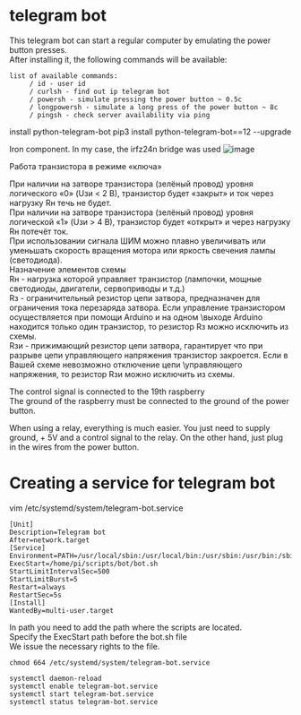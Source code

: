 # telegram bot
This telegram bot can start a regular computer by emulating the power button presses.\
After installing it, the following commands will be available:
```
list of available commands:
     / id - user id
     / curlsh - find out ip telegram bot
     / powersh - simulate pressing the power button ~ 0.5c
     / longpowersh - simulate a long press of the power button ~ 8c
     / pingsh - check server availability via ping
```
install python-telegram-bot
pip3 install python-telegram-bot==12 --upgrade

Iron component. In my case, the irfz24n bridge was used
![image](https://user-images.githubusercontent.com/85823955/122686835-059ca000-d21c-11eb-87d1-cffb8d8cdc9b.png)

Работа транзистора в режиме «ключа»

При наличии на затворе транзистора (зелёный провод) уровня логического «0» (Uзи < 2 В), транзистор будет «закрыт» и ток через нагрузку Rн течь не будет.\
При наличии на затворе транзистора (зелёный провод) уровня логической «1» (Uзи > 4 В), транзистор будет «открыт» и через нагрузку Rн потечёт ток.\
При использовании сигнала ШИМ можно плавно увеличивать или уменьшать скорость вращения мотора или яркость свечения лампы (светодиода).\
Назначение элементов схемы\
Rн - нагрузка которой управляет транзистор (лампочки, мощные светодиоды, двигатели, сервоприводы и т.д.)\
Rз - ограничительный резистор цепи затвора, предназначен для ограничения тока перезаряда затвора. Если управление транзистором осуществляется при помощи Arduino и на одном \выходе Arduino находится только один транзистор, то резистор Rз можно исключить из схемы.\
Rзи - прижимающий резистор цепи затвора, гарантирует что при разрыве цепи управляющего напряжения транзистор закроется. Если в Вашей схеме невозможно отключение цепи \управляющего напряжения, то резистор Rзи можно исключить из схемы.

The control signal is connected to the 19th raspberry \
The ground of the raspberry must be connected to the ground of the power button.

When using a relay, everything is much easier. You just need to supply ground, + 5V and a control signal to the relay. On the other hand, just plug in the wires from the power button.

# Creating a service for telegram bot
vim /etc/systemd/system/telegram-bot.service
```
[Unit]
Description=Telegram bot
After=network.target
[Service]
Environment=PATH=/usr/local/sbin:/usr/local/bin:/usr/sbin:/usr/bin:/sbin:/bin:/usr/local/games:/usr/games:/snap/bin:/home/pi/scripts/bot
ExecStart=/home/pi/scripts/bot/bot.sh
StartLimitIntervalSec=500
StartLimitBurst=5
Restart=always
RestartSec=5s
[Install]
WantedBy=multi-user.target
```
In path you need to add the path where the scripts are located. \
Specify the ExecStart path before the bot.sh file \
We issue the necessary rights to the file.
```
chmod 664 /etc/systemd/system/telegram-bot.service
```
```
systemctl daemon-reload
systemctl enable telegram-bot.service
systemctl start telegram-bot.service
systemctl status telegram-bot.service
```
